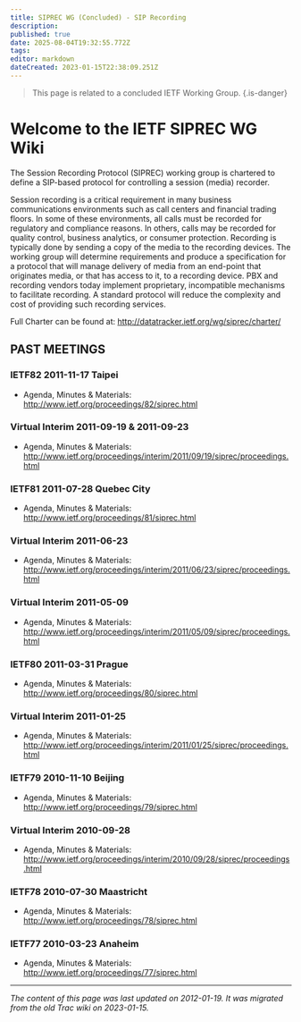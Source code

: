 ```yaml
---
title: SIPREC WG (Concluded) - SIP Recording
description: 
published: true
date: 2025-08-04T19:32:55.772Z
tags: 
editor: markdown
dateCreated: 2023-01-15T22:38:09.251Z
---
```


> This page is related to a concluded IETF Working Group.
{.is-danger}
# Welcome to the IETF SIPREC WG Wiki
The Session Recording Protocol (SIPREC) working group is chartered to define a SIP-based protocol for controlling a session (media) recorder.

Session recording is a critical requirement in many business communications environments such as call centers and financial trading floors. In some of these environments, all calls must be recorded for regulatory and compliance reasons. In others, calls may be recorded for quality control, business analytics, or consumer protection. Recording is typically done by sending a copy of the media to the recording devices. The working group will determine requirements and produce a specification for a protocol that will manage delivery of media from an end-point that originates media, or that has access to it, to a recording device. PBX and recording vendors today implement proprietary, incompatible mechanisms to facilitate recording. A standard protocol will reduce the complexity and cost of providing such recording services.

Full Charter can be found at: http://datatracker.ietf.org/wg/siprec/charter/

## PAST MEETINGS
### IETF82 2011-11-17 Taipei
- Agenda, Minutes & Materials: http://www.ietf.org/proceedings/82/siprec.html
### Virtual Interim 2011-09-19 & 2011-09-23
- Agenda, Minutes & Materials: http://www.ietf.org/proceedings/interim/2011/09/19/siprec/proceedings.html
### IETF81 2011-07-28 Quebec City
- Agenda, Minutes & Materials: http://www.ietf.org/proceedings/81/siprec.html
### Virtual Interim 2011-06-23
- Agenda, Minutes & Materials: http://www.ietf.org/proceedings/interim/2011/06/23/siprec/proceedings.html
### Virtual Interim 2011-05-09
- Agenda, Minutes & Materials: http://www.ietf.org/proceedings/interim/2011/05/09/siprec/proceedings.html
### IETF80 2011-03-31 Prague
- Agenda, Minutes & Materials: http://www.ietf.org/proceedings/80/siprec.html
### Virtual Interim 2011-01-25
- Agenda, Minutes & Materials: http://www.ietf.org/proceedings/interim/2011/01/25/siprec/proceedings.html
### IETF79 2010-11-10 Beijing
- Agenda, Minutes & Materials: http://www.ietf.org/proceedings/79/siprec.html
### Virtual Interim 2010-09-28
- Agenda, Minutes & Materials: http://www.ietf.org/proceedings/interim/2010/09/28/siprec/proceedings.html
### IETF78 2010-07-30 Maastricht
- Agenda, Minutes & Materials: http://www.ietf.org/proceedings/78/siprec.html
### IETF77 2010-03-23 Anaheim
- Agenda, Minutes & Materials: http://www.ietf.org/proceedings/77/siprec.html
&nbsp;
&nbsp;
&nbsp;

---

*The content of this page was last updated on 2012-01-19. It was migrated from the old Trac wiki on 2023-01-15.*